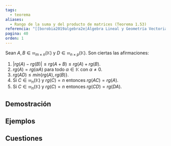 ```yaml
---
tags:
  - teorema
aliases:
  - Rango de la suma y del producto de matrices (Teorema 1.53)
referencia: "[[borobia2019algebra2e|Álgebra Lineal y Geometría Vectorial (2a ed)]]"
pagina: 40
orden: 1
---
```

Sean $A,B \in \mathfrak{m}_{m \times n}(\mathbb{K})$ y $D \in \mathfrak{m}_{n \times p}(\mathbb{K})$. Son ciertas las afirmaciones:
1. $|rg(A)-rg(B)| \leq rg(A+B) \leq rg(A) + rg(B)$.
2. $rg(A) = rg(\alpha A)$ para todo $\alpha \in \mathbb{K}$ con $\alpha \neq 0$.
3. $rg(AD) \leq mín\{rg(A), rg(B)\}$.
4. Si $C \in \mathfrak{m}_n(\mathbb{K})$ y $rg(C)=n$ entonces $rg(AC) = rg(A)$.
5. Si $C \in \mathfrak{m}_n(\mathbb{K})$ y $rg(C)=n$ entonces $rg(CD) = rg(DA)$.

## Demostración

## Ejemplos

## Cuestiones
